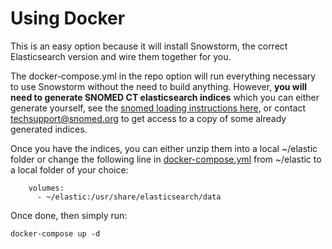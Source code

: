 # Using Docker
This is an easy option because it will install Snowstorm, the correct Elasticsearch version and wire them together for you.

The docker-compose.yml in the repo option will run everything necessary to use Snowstorm without the need to build anything. However, **you will need to generate SNOMED CT elasticsearch indices** which you can either generate yourself, see the [snomed loading instructions here](docs/loading-snomed.md), or contact [techsupport@snomed.org](mailto::techsupport@snomed.org) to get access to a copy of some already generated indices.

Once you have the indices, you can either unzip them into a local ~/elastic folder or change the following line in [docker-compose.yml](docker-compose.yml) from ~/elastic to a local folder of your choice:
```    
    volumes:
      - ~/elastic:/usr/share/elasticsearch/data
```
Once done, then simply run:
```
docker-compose up -d
```
